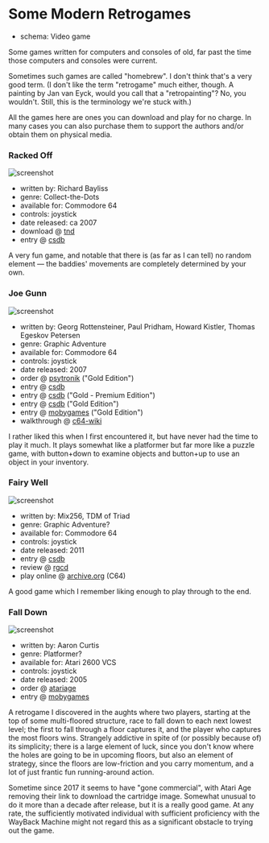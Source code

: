 Some Modern Retrogames
======================

*   schema: Video game

Some games written for computers and consoles of old, far past the time
those computers and consoles were current.

Sometimes such games are called "homebrew".  I don't think that's a
very good term.  (I don't like the term "retrogame" much either, though.
A painting by Jan van Eyck, would you call that a "retropainting"?
No, you wouldn't.  Still, this is the terminology we're stuck with.)

All the games here are ones you can download and play for no charge.
In many cases you can also purchase them to support the authors
and/or obtain them on physical media.

### Racked Off

![screenshot](https://static.catseye.tc/archive/tnd64.unikat.sk/games%252Fracked_off_game.png)

*   written by: Richard Bayliss
*   genre: Collect-the-Dots
*   available for: Commodore 64
*   controls: joystick
*   date released: ca 2007
*   download @ [tnd](http://tnd64.unikat.sk/r.html)
*   entry @ [csdb](https://csdb.dk/release/?id=51616)

A very fun game, and notable that there is (as far as I can tell) no
random element — the baddies' movements are completely determined by your own.

### Joe Gunn

![screenshot](https://static.catseye.tc/archive/www.mobygames.com/images%252Fshots%252Fl%252F442005-joe-gunn-commodore-64-screenshot-this-is-where-we-start-out.png)

*   written by: Georg Rottensteiner, Paul Pridham, Howard Kistler, Thomas Egeskov Petersen
*   genre: Graphic Adventure
*   available for: Commodore 64
*   controls: joystick
*   date released: 2007
*   order @ [psytronik](http://www.psytronik.net/newsite/index.php/c64/27-joe-gunn) ("Gold Edition")
*   entry @ [csdb](https://csdb.dk/release/?id=51491)
*   entry @ [csdb](https://csdb.dk/release/?id=167360) ("Gold - Premium Edition")
*   entry @ [csdb](http://csdb.dk/release/?id=52121) ("Gold Edition")
*   entry @ [mobygames](http://www.mobygames.com/game/c64/joe-gunn) ("Gold Edition")
*   walkthrough @ [c64-wiki](https://www.c64-wiki.com/wiki/Joe_Gunn_-_Gold_Edition)

I rather liked this when I first encountered it, but have never had
the time to play it much.  It plays somewhat like a platformer but
far more like a puzzle game, with button+down to examine objects
and button+up to use an object in your inventory.

### Fairy Well

![screenshot](https://static.catseye.tc/archive/csdb.dk/gfx%252Freleases%252F103000%252F103151.png)

*   written by: Mix256, TDM of Triad
*   genre: Graphic Adventure?
*   available for: Commodore 64
*   controls: joystick
*   date released: 2011
*   entry @ [csdb](http://csdb.dk/release/?id=103151)
*   review @ [rgcd](http://www.rgcd.co.uk/2012/05/fairy-well-c64.html)
*   play online @ [archive.org](https://archive.org/details/Fairy_Well_2011_Tillander_M._cr_ONS_t_5) (C64)

A good game which I remember liking enough to play through to the end.

### Fall Down

![screenshot](https://static.catseye.tc/archive/atariage.com/2600%252Fscreenshots%252Fs_FallDown_SP_3.png)

*   written by: Aaron Curtis
*   genre: Platformer?
*   available for: Atari 2600 VCS
*   controls: joystick
*   date released: 2005
*   order @ [atariage](https://atariage.com/store/index.php?l=product_detail&p=308)
*   entry @ [mobygames](https://www.mobygames.com/game/atari-2600/fall-down)

A retrogame I discovered in the aughts where two players, starting at the top of
some multi-floored structure, race to fall down to each next lowest level;
the first to fall through a floor captures it, and the player who captures
the most floors wins. Strangely addictive in spite of (or possibly because
of) its simplicity; there is a large element of luck, since you don't know
where the holes are going to be in upcoming floors, but also an element of
strategy, since the floors are low-friction and you carry momentum, and a
lot of just frantic fun running-around action.

Sometime since 2017 it seems to have "gone commercial", with Atari Age removing
their link to download the cartridge image.  Somewhat unusual to do it more
than a decade after release, but it is a really good game.  At any rate, the
sufficiently motivated individual with sufficient proficiency with the
WayBack Machine might not regard this as a significant obstacle to trying
out the game.
